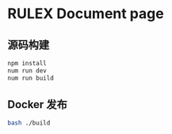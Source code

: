 # RULEX Document page
## 源码构建
```bash
npm install
num run dev
num run build
```
## Docker 发布
```bash
bash ./build
```